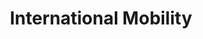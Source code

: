 ---
title: "International Mobility"
#image: 
slug: "mobility"
style:
    background: "#2a9d8f"
    color: "#fff"

menu:
  main:
    name: International Mobility
    weight: 300
    params:
      icon: earth
---